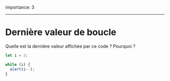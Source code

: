 importance: 3

---

# Dernière valeur de boucle

Quelle est la dernière valeur affichée par ce code ? Pourquoi ?

```js
let i = 3;

while (i) {
  alert(i--);
}
```
